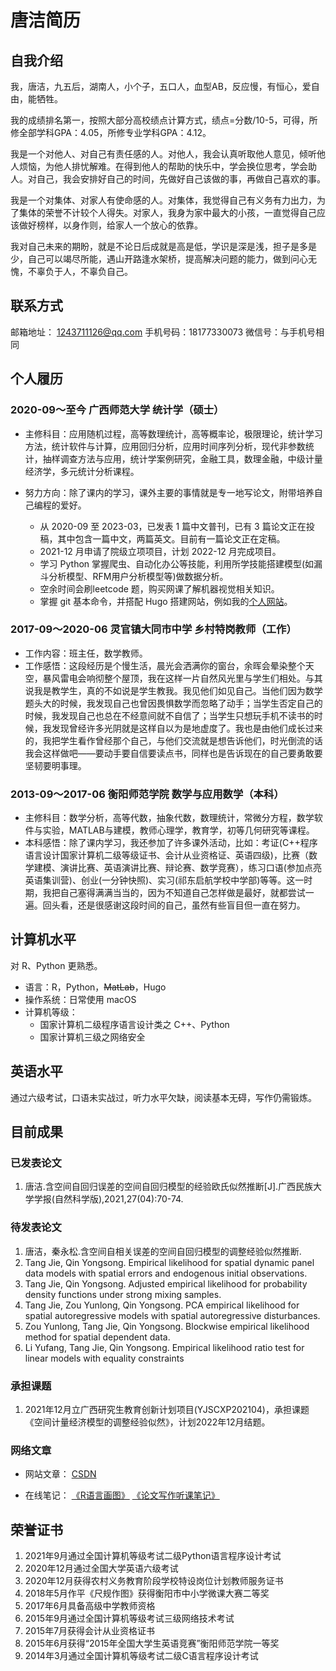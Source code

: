 # 唐洁简历
## 自我介绍
我，唐洁，九五后，湖南人，小个子，五口人，血型AB，反应慢，有恒心，爱自由，能牺牲。

我的成绩排名第一，按照大部分高校绩点计算方式，绩点=分数/10-5，可得，所修全部学科GPA：4.05，所修专业学科GPA：4.12。

我是一个对他人、对自己有责任感的人。对他人，我会认真听取他人意见，倾听他人烦恼，为他人排忧解难。在得到他人的帮助的快乐中，学会换位思考，学会助人。对自己，我会安排好自己的时间，先做好自己该做的事，再做自己喜欢的事。

我是一个对集体、对家人有使命感的人。对集体，我觉得自己有义务有力出力，为了集体的荣誉不计较个人得失。对家人，我身为家中最大的小孩，一直觉得自己应该做好榜样，以身作则，给家人一个放心的依靠。

我对自己未来的期盼，就是不论日后成就是高是低，学识是深是浅，担子是多是少，自己可以竭尽所能，遇山开路逢水架桥，提高解决问题的能力，做到问心无愧，不辜负于人，不辜负自己。

## 联系方式
邮箱地址： 1243711126@qq.com                     手机号码：18177330073                            微信号：与手机号相同

## 个人履历
### 2020-09～至今  广西师范大学  统计学（硕士）
- 主修科目：应用随机过程，高等数理统计，高等概率论，极限理论，统计学习方法，统计软件与计算，应用回归分析，应用时间序列分析，现代非参数统计，抽样调查方法与应用，统计学案例研究，金融工具，数理金融，中级计量经济学，多元统计分析课程。
- 努力方向：除了课内的学习，课外主要的事情就是专一地写论文，附带培养自己编程的爱好。

   - 从 2020-09 至 2023-03，已发表 1 篇中文普刊，已有 3 篇论文正在投稿，其中包含一篇中文，两篇英文。目前有一篇论文正在定稿。
   - 2021-12 月申请了院级立项项目，计划 2022-12 月完成项目。
   - 学习 Python 掌握爬虫、自动化办公等技能，利用所学技能搭建模型(如漏斗分析模型、RFM用户分析模型等)做数据分析。
   - 空余时间会刷leetcode 题，购买网课了解机器视觉相关知识。
   - 掌握 git 基本命令，并搭配 Hugo 搭建网站，例如我的[个人网站](https://tang-jay.github.io)。

### 2017-09～2020-06  灵官镇大同市中学  乡村特岗教师（工作）

- 工作内容：班主任，数学教师。
- 工作感悟：这段经历是个慢生活，晨光会洒满你的窗台，余晖会晕染整个天空，暴风雷电会响彻整个屋顶，我在这样一片自然风光里与学生们相处。与其说我是教学生，真的不如说是学生教我。我见他们如见自己。当他们因为数学题头大的时候，我发现自己也曾因畏惧数学而忽略了动手；当学生否定自己的时候，我发现自己也总在不经意间就不自信了；当学生只想玩手机不读书的时候，我发现曾经许多光阴就是这样自以为是地虚度了。我也是由他们成长过来的，我把学生看作曾经那个自己，与他们交流就是想告诉他们，时光倒流的话我会这样做吧——要动手要自信要读点书，同样也是告诉现在的自己要勇敢要坚韧要明事理。

### 2013-09～2017-06  衡阳师范学院  数学与应用数学（本科）
- 主修科目：数学分析，高等代数，抽象代数，数理统计，常微分方程，数学软件与实验，MATLAB与建模，教师心理学，教育学，初等几何研究等课程。
- 本科感悟：除了课内学习，我还参加了许多课外活动，比如：考证(C++程序语言设计国家计算机二级等级证书、会计从业资格证、英语四级)，比赛（数学建模、演讲比赛、英语演讲比赛、辩论赛、数学竞赛），练习口语(参加点亮英语集训营)、创业(一分钟快照)、实习(祁东启航学校中学部)等等。这一时期，我把自己塞得满满当当的，因为不知道自己怎样做是最好，就都尝试一遍。回头看，还是很感谢这段时间的自己，虽然有些盲目但一直在努力。


## 计算机水平
对 R、Python 更熟悉。
- 语言：R，Python，~~MatLab~~，Hugo
- 操作系统：日常使用 macOS
- 计算机等级：
   - 国家计算机二级程序语言设计类之 C++、Python
   - 国家计算机三级之网络安全

## 英语水平
通过六级考试，口语未实战过，听力水平欠缺，阅读基本无碍，写作仍需锻炼。

## 目前成果

### 已发表论文
1. 唐洁.含空间自回归误差的空间自回归模型的经验欧氏似然推断[J].广西民族大学学报(自然科学版),2021,27(04):70-74. 

### 待发表论文
1. 唐洁，秦永松.含空间自相关误差的空间自回归模型的调整经验似然推断.
2. Tang Jie, Qin Yongsong. Empirical likelihood for spatial dynamic panel data models with spatial errors and endogenous initial observations.
3. Tang Jie, Qin Yongsong. Adjusted empirical likelihood for probability density functions under strong mixing samples.
4. Tang Jie, Zou Yunlong, Qin Yongsong. PCA empirical likelihood for spatial autoregressive models with spatial autoregressive disturbances.
5. Zou Yunlong, Tang Jie, Qin Yongsong. Blockwise empirical likelihood method for spatial dependent data.
6. Li Yufang, Tang Jie, Qin Yongsong. Empirical likelihood ratio test for linear models with equality constraints

### 承担课题
1. 2021年12月立广西研究生教育创新计划项目(YJSCXP202104)，承担课题《空间计量经济模型的调整经验似然》，计划2022年12月结题。

### 网络文章
- 网站文章：  [CSDN](https://blog.csdn.net/JTang1995?type=lately)

- 在线笔记： [《R语言画图》](https://tang-jay.github.io/RBook) [《论文写作听课笔记》](https://tang-jay.github.io/EssayNotes/)

## 荣誉证书
1. 2021年9月通过全国计算机等级考试二级Python语言程序设计考试
2. 2020年12月通过全国大学英语六级考试
3. 2020年12月获得农村义务教育阶段学校特设岗位计划教师服务证书
4. 2018年5月作平《尺规作图》获得衡阳市中小学微课大赛二等奖
5. 2017年6月具备高级中学教师资格
6. 2015年9月通过全国计算机等级考试三级网络技术考试
7. 2015年7月获得会计从业资格证书
8. 2015年6月获得“2015年全国大学生英语竞赛”衡阳师范学院一等奖
1. 2014年3月通过全国计算机等级考试二级C语言程序设计考试